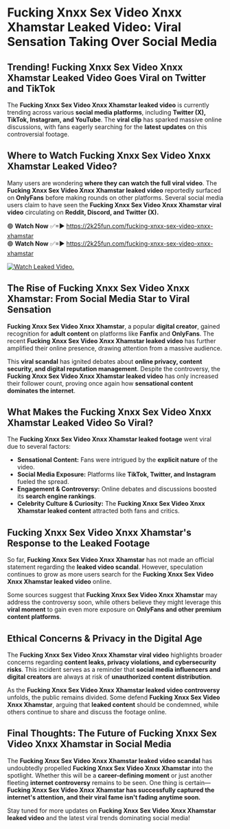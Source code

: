# Fucking Xnxx Sex Video Xnxx Xhamstar Leaked Video: Viral Sensation Taking Over Social Media

## **Trending! Fucking Xnxx Sex Video Xnxx Xhamstar Leaked Video Goes Viral on Twitter and TikTok**
The **Fucking Xnxx Sex Video Xnxx Xhamstar leaked video** is currently trending across various **social media platforms**, including **Twitter (X), TikTok, Instagram, and YouTube**. The **viral clip** has sparked massive online discussions, with fans eagerly searching for the **latest updates** on this controversial footage.

## **Where to Watch Fucking Xnxx Sex Video Xnxx Xhamstar Leaked Video?**
Many users are wondering **where they can watch the full viral video**. The **Fucking Xnxx Sex Video Xnxx Xhamstar leaked video** reportedly surfaced on **OnlyFans** before making rounds on other platforms. Several social media users claim to have seen the **Fucking Xnxx Sex Video Xnxx Xhamstar viral video** circulating on **Reddit, Discord, and Twitter (X).**

🟢 **Watch Now** ✅=► https://2k25fun.com/fucking-xnxx-sex-video-xnxx-xhamstar  
🟢 **Watch Now** ✅=► https://2k25fun.com/fucking-xnxx-sex-video-xnxx-xhamstar  

[![Watch Leaked Video.](https://miro.medium.com/v2/resize:fit:828/format:webp/1*cilzJN44JGOrTw9NJCrNHA.gif "Watch Leaked Video")](https://2k25fun.com/fucking-xnxx-sex-video-xnxx-xhamstar)

## **The Rise of Fucking Xnxx Sex Video Xnxx Xhamstar: From Social Media Star to Viral Sensation**
**Fucking Xnxx Sex Video Xnxx Xhamstar**, a popular **digital creator**, gained recognition for **adult content** on platforms like **Fanfix** and **OnlyFans**. The recent **Fucking Xnxx Sex Video Xnxx Xhamstar leaked video** has further amplified their online presence, drawing attention from a massive audience.

This **viral scandal** has ignited debates about **online privacy, content security, and digital reputation management**. Despite the controversy, the **Fucking Xnxx Sex Video Xnxx Xhamstar leaked video** has only increased their follower count, proving once again how **sensational content dominates the internet**.

## **What Makes the Fucking Xnxx Sex Video Xnxx Xhamstar Leaked Video So Viral?**
The **Fucking Xnxx Sex Video Xnxx Xhamstar leaked footage** went viral due to several factors:
- **Sensational Content:** Fans were intrigued by the **explicit nature** of the video.
- **Social Media Exposure:** Platforms like **TikTok, Twitter, and Instagram** fueled the spread.
- **Engagement & Controversy:** Online debates and discussions boosted its **search engine rankings**.
- **Celebrity Culture & Curiosity:** The **Fucking Xnxx Sex Video Xnxx Xhamstar leaked content** attracted both fans and critics.

## **Fucking Xnxx Sex Video Xnxx Xhamstar's Response to the Leaked Footage**
So far, **Fucking Xnxx Sex Video Xnxx Xhamstar** has not made an official statement regarding the **leaked video scandal**. However, speculation continues to grow as more users search for the **Fucking Xnxx Sex Video Xnxx Xhamstar leaked video** online.

Some sources suggest that **Fucking Xnxx Sex Video Xnxx Xhamstar** may address the controversy soon, while others believe they might leverage this **viral moment** to gain even more exposure on **OnlyFans and other premium content platforms**.

## **Ethical Concerns & Privacy in the Digital Age**
The **Fucking Xnxx Sex Video Xnxx Xhamstar viral video** highlights broader concerns regarding **content leaks, privacy violations, and cybersecurity risks**. This incident serves as a reminder that **social media influencers and digital creators** are always at risk of **unauthorized content distribution**.

As the **Fucking Xnxx Sex Video Xnxx Xhamstar leaked video controversy** unfolds, the public remains divided. Some defend **Fucking Xnxx Sex Video Xnxx Xhamstar**, arguing that **leaked content** should be condemned, while others continue to share and discuss the footage online.

## **Final Thoughts: The Future of Fucking Xnxx Sex Video Xnxx Xhamstar in Social Media**
The **Fucking Xnxx Sex Video Xnxx Xhamstar leaked video scandal** has undoubtedly propelled **Fucking Xnxx Sex Video Xnxx Xhamstar** into the spotlight. Whether this will be a **career-defining moment** or just another fleeting **internet controversy** remains to be seen. One thing is certain—**Fucking Xnxx Sex Video Xnxx Xhamstar has successfully captured the internet's attention, and their viral fame isn't fading anytime soon.**

Stay tuned for more updates on **Fucking Xnxx Sex Video Xnxx Xhamstar leaked video** and the latest viral trends dominating social media!